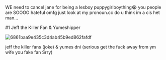WE need to cancel jane for being a lesboy puppygirlboything😭 you people are SOOOO hateful omfg just look at my pronoun.cc do u think im a cis het man...

#1 Jeff the Killer Fan & Yumeshipper


![6861baa9e435c3d4ab45b9ed862fafdf](https://github.com/user-attachments/assets/e5bd492a-0043-43c9-a553-4478c5b52ed7)

jeff the killer fans (joke) & yumes dni (serious get the fuck away from ym wife you fake fan Srry)
